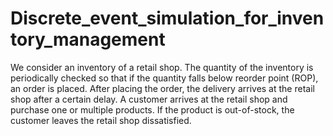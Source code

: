 # Discrete_event_simulation_for_inventory_management

We consider an inventory of a retail shop. The quantity of the inventory is periodically checked so that if the quantity falls below reorder point (ROP), an order is placed. After placing the order, the delivery arrives at the retail shop after a certain delay. A customer arrives at the retail shop and purchase one or multiple products. If the product is out-of-stock, the customer leaves the retail shop dissatisfied.

